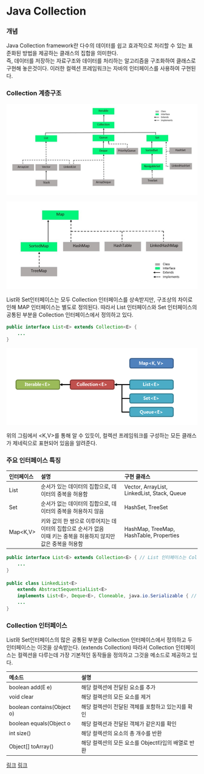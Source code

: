# Java Collection


### 개념
Java Collection framework란 다수의 데이터를 쉽고 효과적으로 처리할 수 있는 표준화된 방법을 제공하는 클래스의 집합을 의미한다.   
즉, 데이터를 저장하는 자료구조와 데이터를 처리하는 알고리즘을 구조화하여 클래스로 구현해 놓은것이다.
이러한 컬렉션 프레임워크는 자바의 인터페이스를 사용하여 구현된다.

### Collection 계층구조

![img.png](img.png)

![img_1.png](img_1.png)

List와 Set인터페이스는 모두 Collection 인터페이스를 상속받지만, 구조상의 차이로 인해 MAP 인터페이스는 별도로 정의된다.
따라서 List 인터페이스와 Set 인터페이스의 공통된 부분을 Collection 인터페이스에서 정의하고 있다.

```java
public interface List<E> extends Collection<E> {
    ...
}
```

![img_2.png](img_2.png)

위의 그림에서 <E> <K,V>를 통해 알 수 있듯이, 컬렉션 프레임워크를 구성하는 모든 클래스가 제네릭으로 표현되어 있음을 알려준다.

### 주요 인터페이스 특징
|인터페이스| 설명                                                     | 구현 클래스 |
|:---     |:---                                                     |:---       |
|List<E>  |순서가 있는 데이터의 집합으로, 데이터의 중복을 허용함          |   Vector, ArrayList, LinkedList, Stack, Queue        |
|Set<E>   |순서가 없는 데이터의 집합으로, 데이터의 중복을 허용하지 않음    |   HashSet, TreeSet        |
|Map<K,V> |키와 값의 한 쌍으로 이루어지는 데이터의 집합으로 순서가 없음<br> 이때 키는 중복을 허용하지 않지만 값은 중복을 허용함| HashMap, TreeMap, HashTable, Properties          |


```java
public interface List<E> extends Collection<E> { // List 인터페이스는 Collection 인터페이스를 상속받는다.
    ...
}

public class LinkedList<E>
    extends AbstractSequentialList<E>
    implements List<E>, Deque<E>, Cloneable, java.io.Serializable { // LinkedList는 List 인터페이스를 구현한 구현 클래스이다.
    ...
}
```

### Collection 인터페이스
List와 Set인터페이스의 많은 공통된 부분을 Collection 인터페이스에서 정의하고 두 인터페이스는 이것을 상속받는다. (extends Collection<E>)
따라서 Collection 인터페이스는 컬렉션을 다루는데 가장 기본적인 동작들을 정의하고 그것을 메소드로 제공하고 있다.

|메소드|설명|
|:---|:---|
|boolean add(E e)| 해당 컬렉션에 전달된 요소를 추가|
|void clear|해당 컬렉션의 모든 요소를 제거|
|boolean contains(Object o)|해당 컬렉션이 전달된 객체를 포함하고 있는지를 확인|
|boolean equals(Object o|해당 컬렉션과 전달된 객체가 같은지를 확인|
|int size()|해당 컬렉션의 요소의 총 개수를 반환|
|Object[] toArray()|해당 컬렉션의 모든 요소를 Object타입의 배열로 반환|

[링크](https://www.geeksforgeeks.org/how-to-learn-java-collections-a-complete-guide/)
[링크](http://www.tcpschool.com/java/java_collectionFramework_concept)



